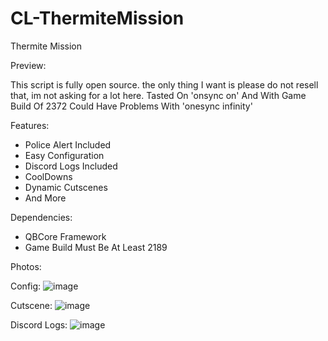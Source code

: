 # CL-ThermiteMission

Thermite Mission

Preview:

This script is fully open source. the only thing I want is please do not resell that, im not asking for a lot here.
Tasted On 'onsync on' And With Game Build Of 2372 Could Have Problems With 'onesync infinity'

Features:
- Police Alert Included
- Easy Configuration
- Discord Logs Included
- CoolDowns
- Dynamic Cutscenes
- And More

Dependencies:
- QBCore Framework
- Game Build Must Be At Least 2189

Photos:

Config:
![image](https://user-images.githubusercontent.com/96447671/161264710-f5d74b83-8456-47fd-8de0-30e133de4486.png)

Cutscene: 
![image](https://user-images.githubusercontent.com/96447671/161264760-4e5440e9-c4f3-43f4-af67-1c8b41347d1b.png)

Discord Logs:
![image](https://user-images.githubusercontent.com/96447671/161264926-fe34d5a0-5388-410d-bcd6-a5f52ff98932.png)

